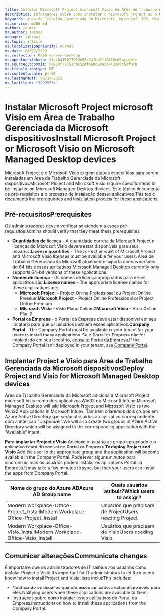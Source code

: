 ```yaml
---
title: Instalar Microsoft Project microsoft Visio em Área de Trabalho Gerenciada da Microsoft dispositivos
description: Informações sobre como instalar o Microsoft Project ou o Microsoft Visio em Área de Trabalho Gerenciada da Microsoft dispositivos
keywords: Área de Trabalho Gerenciada da Microsoft, Microsoft 365, Microsoft Project, Microsoft Visio
ms.service: m365-md
author: jaimeo
ms.author: jaimeo
manager: laurawi
ms.topic: article
ms.localizationpriority: normal
ms.date: 03/07/2019
ms.collection: M365-modern-desktop
ms.openlocfilehash: 9fd46410877012d92e847ba7ff8b60cd5acceb1e
ms.sourcegitcommit: be929f79751c0c52dfa6bd98a854432a0c63faf0
ms.translationtype: MT
ms.contentlocale: pt-BR
ms.lasthandoff: 06/14/2021
ms.locfileid: "52925534"
---
```

# <a name="install-microsoft-project-or-microsoft-visio-on-microsoft-managed-desktop-devices"></a><span data-ttu-id="7fda6-104">Instalar Microsoft Project microsoft Visio em Área de Trabalho Gerenciada da Microsoft dispositivos</span><span class="sxs-lookup"><span data-stu-id="7fda6-104">Install Microsoft Project or Microsoft Visio on Microsoft Managed Desktop devices</span></span>

<span data-ttu-id="7fda6-105">Microsoft Project e o Microsoft Visio exigem etapas específicas para serem instaladas em Área de Trabalho Gerenciada da Microsoft dispositivos.</span><span class="sxs-lookup"><span data-stu-id="7fda6-105">Microsoft Project and Microsoft Visio require specific steps to be installed on Microsoft Managed Desktop devices.</span></span> <span data-ttu-id="7fda6-106">Este tópico documenta os pré-requisitos e o processo de instalação desses aplicativos.</span><span class="sxs-lookup"><span data-stu-id="7fda6-106">This topic documents the prerequisites and installation process for these applications.</span></span>

## <a name="prerequisites"></a><span data-ttu-id="7fda6-107">Pré-requisitos</span><span class="sxs-lookup"><span data-stu-id="7fda6-107">Prerequisites</span></span>

<span data-ttu-id="7fda6-108">Os administradores devem verificar se atendem a esses pré-requisitos:</span><span class="sxs-lookup"><span data-stu-id="7fda6-108">Admins should verify that they meet these prerequisites:</span></span>
- <span data-ttu-id="7fda6-109">**Quantidades de** licença - A quantidade correta de Microsoft Project e licenças do Microsoft Visio devem estar disponíveis para seus usuários.</span><span class="sxs-lookup"><span data-stu-id="7fda6-109">**License quantities** - The correct amount of Microsoft Project and Microsoft Visio licenses must be available for your users.</span></span> <span data-ttu-id="7fda6-110">Área de Trabalho Gerenciada da Microsoft atualmente suporta apenas versões de 64 bits desses aplicativos.</span><span class="sxs-lookup"><span data-stu-id="7fda6-110">Microsoft Managed Desktop currently only supports 64-bit versions of these applications.</span></span> 
- <span data-ttu-id="7fda6-111">**Nomes de licença** - Os nomes de licença apropriados para esses aplicativos são:</span><span class="sxs-lookup"><span data-stu-id="7fda6-111">**License names** - The appropriate license names for these applications are:</span></span>
    - <span data-ttu-id="7fda6-112">**Microsoft Project** - Project Online Professional ou Project Online Premium</span><span class="sxs-lookup"><span data-stu-id="7fda6-112">**Microsoft Project** - Project Online Professional or Project Online Premium</span></span>
    - <span data-ttu-id="7fda6-113">**Microsoft Visio** - Visio Plano Online 2</span><span class="sxs-lookup"><span data-stu-id="7fda6-113">**Microsoft Visio** - Visio Online Plan 2</span></span>
- <span data-ttu-id="7fda6-114">**Portal da Empresa** - o Portal da Empresa deve estar disponível em seu locatário para que os usuários instalem esses aplicativos.</span><span class="sxs-lookup"><span data-stu-id="7fda6-114">**Company Portal** -  The Company Portal must be available in your tenant for your users to install these applications.</span></span> <span data-ttu-id="7fda6-115">Se o Portal da Empresa não for implantado em seu locatário, [consulte Portal da Empresa](company-portal.md).</span><span class="sxs-lookup"><span data-stu-id="7fda6-115">If the Company Portal isn’t deployed in your tenant, see [Company Portal](company-portal.md).</span></span>

## <a name="deploy-project-and-visio-for-microsoft-managed-desktop-devices"></a><span data-ttu-id="7fda6-116">Implantar Project e Visio para Área de Trabalho Gerenciada da Microsoft dispositivos</span><span class="sxs-lookup"><span data-stu-id="7fda6-116">Deploy Project and Visio for Microsoft Managed Desktop devices</span></span>
<span data-ttu-id="7fda6-117">Área de Trabalho Gerenciada da Microsoft adicionará Microsoft Project microsoft Visio como dois aplicativos Win32 no Microsoft Intune.</span><span class="sxs-lookup"><span data-stu-id="7fda6-117">Microsoft Managed Desktop will add Microsoft Project and Microsoft Visio as two Win32 Applications in Microsoft Intune.</span></span> <span data-ttu-id="7fda6-118">Também criaremos dois grupos em Azure Active Directory que serão atribuídos ao aplicativo correspondente com a intenção "Disponível".</span><span class="sxs-lookup"><span data-stu-id="7fda6-118">We will also create two groups in Azure Active Directory which will be assigned to the corresponding application with the "Available" intent.</span></span> 

<span data-ttu-id="7fda6-119">**Para implantar Project e Visio** Adicione o usuário ao grupo apropriado e o aplicativo ficará disponível no Portal da Empresa.</span><span class="sxs-lookup"><span data-stu-id="7fda6-119">**To deploy Project and Visio** Add the user to the appropriate group and the application will become available in the Company Portal.</span></span> <span data-ttu-id="7fda6-120">Pode levar alguns minutos para sincronizar, mas os usuários podem instalar os aplicativos Portal da Empresa.</span><span class="sxs-lookup"><span data-stu-id="7fda6-120">It may take a few minutes to sync, but then your users can install the apps from Company Portal.</span></span> 

<span data-ttu-id="7fda6-121">Nome do grupo do Azure AD</span><span class="sxs-lookup"><span data-stu-id="7fda6-121">Azure AD Group name</span></span> | <span data-ttu-id="7fda6-122">Quais usuários atribuir?</span><span class="sxs-lookup"><span data-stu-id="7fda6-122">Which users to assign?</span></span>   
 --- | ---
<span data-ttu-id="7fda6-123">Modern Workplace-Office-Project_Install</span><span class="sxs-lookup"><span data-stu-id="7fda6-123">Modern Workplace-Office-Project_Install</span></span> | <span data-ttu-id="7fda6-124">Usuários que precisam de Project</span><span class="sxs-lookup"><span data-stu-id="7fda6-124">Users needing Project</span></span>
<span data-ttu-id="7fda6-125">Modern Workplace-Office-Visio_Install</span><span class="sxs-lookup"><span data-stu-id="7fda6-125">Modern Workplace-Office-Visio_Install</span></span> | <span data-ttu-id="7fda6-126">Usuários que precisam de Visio</span><span class="sxs-lookup"><span data-stu-id="7fda6-126">Users needing Visio</span></span>

## <a name="communicate-changes"></a><span data-ttu-id="7fda6-127">Comunicar alterações</span><span class="sxs-lookup"><span data-stu-id="7fda6-127">Communicate changes</span></span>
<span data-ttu-id="7fda6-128">É importante que os administradores de IT saibam aos usuários como instalar Project e Visio.</span><span class="sxs-lookup"><span data-stu-id="7fda6-128">It’s important for IT administrators to let their users know how to install Project and Visio.</span></span> <span data-ttu-id="7fda6-129">Isso inclui:</span><span class="sxs-lookup"><span data-stu-id="7fda6-129">This includes:</span></span> 
- <span data-ttu-id="7fda6-130">Notificando os usuários quando esses aplicativos estão disponíveis para eles.</span><span class="sxs-lookup"><span data-stu-id="7fda6-130">Notifying users when these applications are available to them.</span></span> 
- <span data-ttu-id="7fda6-131">Instruções sobre como instalar esses aplicativos do Portal da Empresa.</span><span class="sxs-lookup"><span data-stu-id="7fda6-131">Instructions on how to install these applications from the Company Portal.</span></span>
